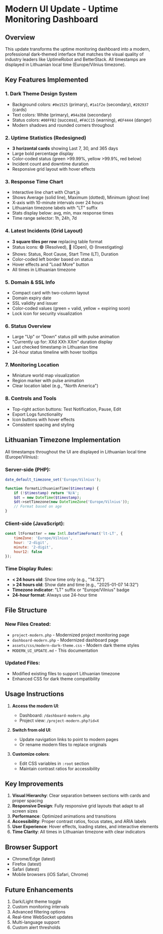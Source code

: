 # Modern UI Update - Uptime Monitoring Dashboard

## Overview
This update transforms the uptime monitoring dashboard into a modern, professional dark-themed interface that matches the visual quality of industry leaders like UptimeRobot and BetterStack. All timestamps are displayed in Lithuanian local time (Europe/Vilnius timezone).

## Key Features Implemented

### 1. **Dark Theme Design System**
- Background colors: `#0e1525` (primary), `#1a1f2e` (secondary), `#202937` (cards)
- Text colors: White (primary), `#94a3b8` (secondary)
- Status colors: `#00FFB2` (success), `#FACC15` (warning), `#EF4444` (danger)
- Modern shadows and rounded corners throughout

### 2. **Uptime Statistics (Redesigned)**
- **3 horizontal cards** showing Last 7, 30, and 365 days
- Large bold percentage display
- Color-coded status (green >99.99%, yellow >99.9%, red below)
- Incident count and downtime duration
- Responsive grid layout with hover effects

### 3. **Response Time Chart**
- Interactive line chart with Chart.js
- Shows Average (solid line), Maximum (dotted), Minimum (ghost line)
- X-axis with 10-minute intervals over 24 hours
- Lithuanian timezone labels with "LT" suffix
- Stats display below: avg, min, max response times
- Time range selector: 1h, 24h, 7d

### 4. **Latest Incidents (Grid Layout)**
- **3 square tiles per row** replacing table format
- Status icons: 🟢 (Resolved), 🔴 (Open), 🟡 (Investigating)
- Shows: Status, Root Cause, Start Time (LT), Duration
- Color-coded left border based on status
- Hover effects and "Load More" button
- All times in Lithuanian timezone

### 5. **Domain & SSL Info**
- Compact card with two-column layout
- Domain expiry date
- SSL validity and issuer
- Color-coded values (green = valid, yellow = expiring soon)
- Lock icon for security visualization

### 6. **Status Overview**
- Large "Up" or "Down" status pill with pulse animation
- "Currently up for: XXd XXh XXm" duration display
- Last checked timestamp in Lithuanian time
- 24-hour status timeline with hover tooltips

### 7. **Monitoring Location**
- Miniature world map visualization
- Region marker with pulse animation
- Clear location label (e.g., "North America")

### 8. **Controls and Tools**
- Top-right action buttons: Test Notification, Pause, Edit
- Export Logs functionality
- Icon buttons with hover effects
- Consistent spacing and styling

## Lithuanian Timezone Implementation

All timestamps throughout the UI are displayed in Lithuanian local time (Europe/Vilnius):

### Server-side (PHP):
```php
date_default_timezone_set('Europe/Vilnius');

function formatLithuanianTime($timestamp) {
    if (!$timestamp) return 'N/A';
    $dt = new DateTime($timestamp);
    $dt->setTimezone(new DateTimeZone('Europe/Vilnius'));
    // Format based on age
}
```

### Client-side (JavaScript):
```javascript
const ltFormatter = new Intl.DateTimeFormat('lt-LT', {
    timeZone: 'Europe/Vilnius',
    hour: '2-digit',
    minute: '2-digit',
    hour12: false
});
```

### Time Display Rules:
- **< 24 hours old**: Show time only (e.g., "14:32")
- **> 24 hours old**: Show date and time (e.g., "2025-01-07 14:32")
- **Timezone indicator**: "LT" suffix or "Europe/Vilnius" badge
- **24-hour format**: Always use 24-hour time

## File Structure

### New Files Created:
- `project-modern.php` - Modernized project monitoring page
- `dashboard-modern.php` - Modernized dashboard page
- `assets/css/modern-dark-theme.css` - Modern dark theme styles
- `MODERN_UI_UPDATE.md` - This documentation

### Updated Files:
- Modified existing files to support Lithuanian timezone
- Enhanced CSS for dark theme compatibility

## Usage Instructions

1. **Access the modern UI**:
   - Dashboard: `/dashboard-modern.php`
   - Project view: `/project-modern.php?id=X`

2. **Switch from old UI**:
   - Update navigation links to point to modern pages
   - Or rename modern files to replace originals

3. **Customize colors**:
   - Edit CSS variables in `:root` section
   - Maintain contrast ratios for accessibility

## Key Improvements

1. **Visual Hierarchy**: Clear separation between sections with cards and proper spacing
2. **Responsive Design**: Fully responsive grid layouts that adapt to all screen sizes
3. **Performance**: Optimized animations and transitions
4. **Accessibility**: Proper contrast ratios, focus states, and ARIA labels
5. **User Experience**: Hover effects, loading states, and interactive elements
6. **Time Clarity**: All times in Lithuanian timezone with clear indicators

## Browser Support

- Chrome/Edge (latest)
- Firefox (latest)
- Safari (latest)
- Mobile browsers (iOS Safari, Chrome)

## Future Enhancements

1. Dark/Light theme toggle
2. Custom monitoring intervals
3. Advanced filtering options
4. Real-time WebSocket updates
5. Multi-language support
6. Custom alert thresholds